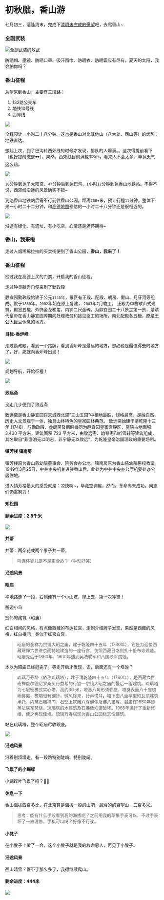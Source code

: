 # 初秋朏，香山游


七月初三，适逢周末，完成下[清明未完成的愿望](https://z.wiki/life/the-tomb-sweeping-day.html)吧，去爬香山~

### 全副武装

![全副武装的敖武](https://z.wiki/autoupload/2022-07-31/de9cd11d6bf7475282c23f47a864f0b0.image.png)


防晒帽、墨镜、防晒口罩、吸汗围巾、防晒衣、防晒霜应有尽有，夏天的太阳，我会怕你吗？


### 香山征程

从望京到香山，主要有三段路：

1. 132路公交车
2. 地铁10号线
3. 西郊线

![](https://z.wiki/autoupload/2022-07-31/a181579399b34a29acc9568f4d616378.image.png)

全程预计一小时二十八分钟。这也是香山对比其他山（八大处、西山等）的优势：地铁直达。

想起上次，到了巴沟转西郊线的时候才发现，排队的人爆满。。这次得提前看下（也好提前撤退🕶），果然，西郊线目前满载率`50%`，看来人不会太多，毕竟天气这么热。

![](https://z.wiki/autoupload/2022-07-31/cbecbe5bf66f4408957dcdca63f18a06.image.png)

`10`分钟到达了太阳宫、`47`分钟后到达巴沟、`1`小时`12`分钟到达香山地铁站。不得不说，西郊线沿途的风景确实不错~


<ImgPlayer :imgs="[
'https://z.wiki/autoupload/2022-07-31/a9a29c692df34692b0498ef6fbf26fb3.image.png',
'https://z.wiki/autoupload/2022-07-31/8599edf8f83342c589be02f77f337041.image.png',
'https://z.wiki/autoupload/2022-07-31/0efc782cba4a466cb7573a0dca262ee5.image.png',
'https://z.wiki/autoupload/2022-07-31/8c5b35fe218d4e2697d2b43736e32c13.image.png',
'https://z.wiki/autoupload/2022-07-31/ad20f44c53df437a85514347a0ff46ab.image.png',
'https://z.wiki/autoupload/2022-07-31/f4bd19b268714e06af3a33697814d30a.image.png',
'https://z.wiki/autoupload/2022-07-31/761bce9a045f4ddbb3a39f26892f0e00.image.png',
'https://z.wiki/autoupload/2022-07-31/1eca927cfe65436799fad70184ef5e21.image.png'
]" />


到达香山地铁站后需不行前往香山公园，距离`700+`米，预计行程`11`分钟，整体下来一小时二十二分钟，和[高德地图](http://amap.com/)预估的一小时二十八分钟还是很相近的。

![](https://z.wiki/autoupload/2022-07-31/5ad0473ee3084599b9cabb3004548bc4.image.png)

沿途有绿化、有遗址、有小吃店，心情还是满怀期待~

<ImgPlayer :imgs="[
'https://z.wiki/autoupload/2022-07-31/8711b3d435054943a03d12c795ca5346.image.png',
'https://z.wiki/autoupload/2022-07-31/330b1ae8efc7415e9eb041cafff7e047.image.png',
'https://z.wiki/autoupload/2022-07-31/6066297060da40779ae4a62affa79a79.image.png'
]" />


### 香山，我来啦

走过人烟稀稀拉拉的买卖街便到了香山公园，__香山，我来了！__

<ImgPlayer :imgs="[
'https://z.wiki/autoupload/2022-07-31/a2f428b193a94d439c2e49deb3cd7786.image.png',
'https://z.wiki/autoupload/2022-07-31/09c2957bf9b242fbbeabeb2a597f4db6.image.png'
]" />


### 香山征程

检过我在高德上买的门票，开启我的香山征程。


走过钟灵毓秀门便来到了勤政殿


<ImgPlayer :imgs="[
'https://z.wiki/autoupload/2022-07-31/7d831db7438049bba31e7957c3b890e6.image.png',
'https://z.wiki/autoupload/2022-07-31/5d00c0323f964e26b5dfcafbf0c91311.image.png',
'https://z.wiki/autoupload/2022-07-31/4b2703df435b4df7af675d8c46f6b054.image.png',
'https://z.wiki/autoupload/2022-07-31/1700939745dd426889d4668360ccef39.image.png',
'https://z.wiki/autoupload/2022-07-31/62777fd33db34e7da26026671bc64a81.image.png'
]" />


静宜园勤政殿始建于公元`1745`年，景区有正殿、配殿、朝房、假山、月牙河等组成。毀于`1860`年。`2002`年始在原上复建，
`2003`年`7`月竣工。
正殿为单檐歇山式建筑，殿宽五楹，外饰金龙和玺，内铺二尺金砖，为静宜园二十八景之第一景，是清代皇帝在香山静宜园跸期向处理政务和接见臣工的场所。南北配殿各五楹，原是王公大臣豆休息的地方。



#### 目标-香炉峰

走过勤政殿，看到一个路牌，看到香炉峰是最远的地方，想必也是最值得去的地方了，好，那就向香炉峰出发！

![](https://z.wiki/autoupload/2022-07-31/bacc8c3cc98547aea8c67c000441e242.image.png)

规划导航，开始征程！

![](https://z.wiki/autoupload/2022-07-31/591b0b7eb9ad44fcae7b928aa088a818.image.png)

#### 致远斋

没走几步便到了致远斋

<ImgPlayer :imgs="[
'https://z.wiki/autoupload/2022-07-31/35fd18a9b2ca44c98dc3c6cfc4e6889b.image.png',
'https://z.wiki/autoupload/2022-07-31/1d82a77e8a4e44d1b000e1440b221b20.image.png'
]" />


致远斋是香山静宜园在京城西北郊”三山五园”中相地最胜，规格最高，是融自然、历史人文景观于一体，独具山林特色的皇家园林典范。
致远斋始建于清乾隆十三年 (1748)，与勤政殿、虛朗斋及丽瞩楼同为静宜园皇家宫殿区，庭院占地面积 3,430 平方米，建筑面积 723 平方米，由致远斋、韵琴斋和听雪轩等建筑组成，其名取自“非澹泊无以明志，非宁静无以致远”，为乾隆皇帝治国理政的重要场所。


#### 镇芳楼 镇南房

镇芳楼原为香山慈幼院董事会、院务会办公地。镇南房原为香山慈幼院男校教室。1949年3月25日，中共中央机关进驻香山后，此处为中共中央办公厅机要处办公居住地。

<ImgPlayer :imgs="[
'https://z.wiki/autoupload/2022-07-31/e3417395572a4bd9b98f93a8b1204034.image.png',
'https://z.wiki/autoupload/2022-07-31/392daebe3fc64c24911e26bb292d79ab.image.png'
]" />

进入镇芳楼最大的感受就是：凉快啊~，毕竟空调屋，然而，革命尚未成功，同志们仍需努力！


#### 知松园


<ImgPlayer :imgs="[
'https://z.wiki/autoupload/2022-07-31/8e9e63fad4574badb7f81e6e22d2f61f.image.png',
'https://z.wiki/autoupload/2022-07-31/0ff673f2d3754164a9c39621ce7ce211.image.png',
'https://z.wiki/autoupload/2022-07-31/320eeb25eb4743749f327cecb932fabb.image.png'
]" />


#### 剩余进度：2.8千米

![](https://z.wiki/autoupload/2022-07-31/96a5fab7968c4dd383812e3dfa38b2db.image.png)


#### 并蒂

并蒂：两朵花或两个果子共一蒂。

> 叫连体婴儿是不是更合适？（手动奸笑）


<ImgPlayer :imgs="[
'https://z.wiki/autoupload/2022-07-31/d47e0df4ca044c279ddf30819e19217f.image.png',
'https://z.wiki/autoupload/2022-07-31/5c6ae529139c48f8ab3cb414d5101a05.image.png',
'https://z.wiki/autoupload/2022-07-31/b54e67ede45f4c51b4e772b9cf989e33.image.png'
]" />


#### 沿途风景

<ImgPlayer :imgs="[
'https://z.wiki/autoupload/2022-07-31/5540106aed7e4186aefb4ed19cd499f6.image.png',
'https://z.wiki/autoupload/2022-07-31/72fdca82f30e4593b976a63ed5c6d5f4.image.png',
'https://z.wiki/autoupload/2022-07-31/2a364bc48a3f47b1af09199d67f920d2.image.png'
]" />

#### 昭庙

平地路走了一段，右侧便有一个小山坡，爬上去，第一次冲锋！

<ImgPlayer :imgs="[
'https://z.wiki/autoupload/2022-07-31/2a364bc48a3f47b1af09199d67f920d2.image.png',
'https://z.wiki/autoupload/2022-07-31/5dbdf108bdad4496ab78835fe2d067ae.image.png',
'https://z.wiki/autoupload/2022-07-31/b800c8703f5248f5b82ef121f14f4ed1.image.png'
]" />


邂逅小鸟

<ImgPlayer :imgs="[
'https://z.wiki/autoupload/2022-07-31/b4bcada147d84579a192152d4b7a259f.image.png',
'https://z.wiki/autoupload/2022-07-31/393421a2013d4bc7aaf3ccadf30df3d5.image.png'
]" />

宏伟的建筑（昭庙）

<ImgPlayer :imgs="[
'https://z.wiki/autoupload/2022-07-31/a840261c2e4e487998a27f010a7a42de.image.png',
'https://z.wiki/autoupload/2022-07-31/af718e0b0df147c2a62c18a6fc96ce34.image.png',
'https://z.wiki/autoupload/2022-07-31/175fd3e0f4034a08a8e324fd96f80890.image.png',
'https://z.wiki/autoupload/2022-07-31/1ae8e0ae9e134547b1ac0c209645bd50.image.png',
'https://z.wiki/autoupload/2022-07-31/4e687a23a79340ad989a25b9970ad6e4.image.png'
]" />

红白相间的风格，有点像西藏的布达拉宫，走到介绍牌子发现，果然是西藏的风格，红白相间，类似于红宫白宫。

> 昭庙的全称为宗镜大昭之庙，建于乾隆四十五年（1780年），它是为迎接西藏班禅六世进京而特地建造的一座行宫，仿照西藏日咯则扎十伦布寺建造。昭庙先后于1860年、1900年遭到英法联军和八国联军焚毁。

本以为昭庙已经逛完了，等走开后才发现，诶，后面还有一个塔诶？

<ImgPlayer :imgs="[
'https://z.wiki/autoupload/2022-08-01/d3fd93791ce849168c0323590cdf271d.image.png',
'https://z.wiki/autoupload/2022-08-01/19c795dfb7644d31889ce960338930e9.image.png',
'https://z.wiki/autoupload/2022-08-01/a41b0d685ae2415d95ed488b38e8c377.image.png',
'https://z.wiki/autoupload/2022-08-01/a0e65898ac394cd2a5958e960a4ff6f7.image.png',
'https://z.wiki/autoupload/2022-08-01/6930cef73577465c94dd4bc53f85d6da.image.png'
]" />

> 琉璃万寿塔（俗称琉璃塔），建于清乾隆四十五年（1780年），是西藏六世班禅额尔德尼罗桑贝丹益希的行宫—宗镜大昭之庙的最后一组建筑。琉璃塔为七层密檐式实心塔，高约30 米，塔基八角形须弥座，塔身表面八十座琉璃佛龛，檐端缀有铜铃，微风徐来，铃声悦耳。塔下由八面伞型的瓦顶建筑承托，内筑石雕拱门，石壁上镌雕八尊佛像及佛八宝等。召庙在1860年遭英法联军焚烧，琉璃塔的木建筑及石佛像均遭破坏。1965年进行了重新修缮，使之再现佳境。琉璃万寿塔现为香山公园标志性建筑。

站在琉璃塔，整个昭庙尽收眼底。

![](https://z.wiki/autoupload/2022-08-01/0bb1010658a44cf285d942e3c4fd0208.image.png)



#### 沿途风景

<ImgPlayer :imgs="[
'https://z.wiki/autoupload/2022-08-01/28d2815c66d04fb9b422061e158d0653.image.png',
'https://z.wiki/autoupload/2022-08-01/c9753fd1f8a3419db46a34cce00ac20b.image.png',
'https://z.wiki/autoupload/2022-08-01/e385f306e0414b19aa72810647f8d44c.image.png',
'https://z.wiki/autoupload/2022-08-01/a389c3a58b9047c0bf0eabe984fcc3c2.image.png',
'https://z.wiki/autoupload/2022-08-01/7b17d6c918b44ddebb9bbd38e0c97c79.image.png',
'https://z.wiki/autoupload/2022-08-01/7313ab210c4f435ab8b7f73052c412b2.image.png',
'https://z.wiki/autoupload/2022-08-01/531b9773a3484b85a88d7502022dd30a.image.png',
'https://z.wiki/autoupload/2022-08-01/a3f3db67a0ea47a18b8ae78061f9b26e.image.png',
'https://z.wiki/autoupload/2022-08-01/49d1edd5e0d14db9a3dd75d1a4bed01f.image.png'
]" />

沿着别垣墙走，有一段路特别陡峭、特别陡峭。

#### 飞累了的小蝴蝶

<ImgPlayer :imgs="[
'https://z.wiki/autoupload/2022-08-01/6aa3d0ecb9504abda5846756cdb2afad.image.png',
'https://z.wiki/autoupload/2022-08-01/320e00f87e7d47f496986eba3eb26ad9.image.png'
]" />

小蝴蝶叶飞累了吗？🤔🤔


#### 休息一下


香山海拔四百多比，在北京算是海拔一般的山吧，最矮的的百望山，二百多米。

> 思考：能有什么手段看到我的海拔呢？之前用我的苹果手表可以，不过手表坏了一直没修，手机可以吗？好像不行诶。



<ImgPlayer :imgs="[
'https://z.wiki/autoupload/2022-08-01/c81fb01f1feb431a932dc3bd3931becf.image.png',
'https://z.wiki/autoupload/2022-08-01/3ad4f136b3ed4f5db35d5304cabeb822.image.png'
]" />


#### 小凳子

在小凳子上做了一会，这个小凳子就是我的救命恩人，再见了小凳子。

<ImgPlayer :imgs="[
'https://z.wiki/autoupload/2022-08-01/0f4fa985276842aa8d10ac2677df41d5.image.png',
'https://z.wiki/autoupload/2022-08-01/b2d42586a7de41409c9112d5dbf7ab67.image.png',
'https://z.wiki/autoupload/2022-08-01/478c6354ecce424b8992ad881c9358fd.image.png'
]" />


#### 沿途风景

<ImgPlayer :imgs="[
'https://z.wiki/autoupload/2022-08-01/08abc7eba260468c9d77fb8f6e3be42d.image.png',
'https://z.wiki/autoupload/2022-08-01/26ff1bbf404e4a0d8d48befb285e6a1a.image.png',
'https://z.wiki/autoupload/2022-08-01/c4e1bc0fe2ed41d08e297ea9502b18d9.image.png',
'https://z.wiki/autoupload/2022-08-01/689fa5ac666748cd9d425dcf127de080.image.png',
'https://z.wiki/autoupload/2022-08-01/3c1ed49804db4c8ca90aa545a9af3c3c.image.png',
'https://z.wiki/autoupload/2022-08-01/c16866fa55394ac1b223632bf836c0b6.image.png'
]" />

西山晴雪？管不了那么多了，我得继续爬山。


#### 剩余进度：444米

![](https://z.wiki/autoupload/2022-08-01/23ec27c3a566457f861bf48acddf5a83.image.png)

